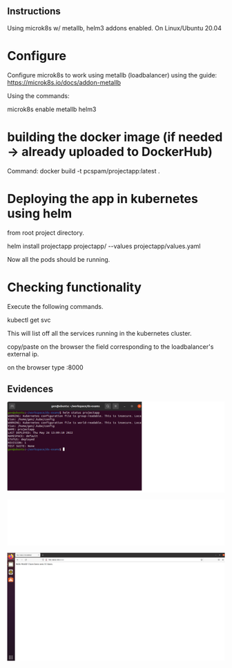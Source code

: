## Instructions
Using microk8s w/ metallb, helm3 addons enabled. On Linux/Ubuntu 20.04 


# Configure 
Configure microk8s to work using metallb (loadbalancer) using the guide: https://microk8s.io/docs/addon-metallb

Using the commands:

microk8s enable metallb helm3

# building the docker image (if needed -> already uploaded to DockerHub)

Command:
docker build -t pcspam/projectapp:latest .

# Deploying the app in kubernetes using helm

from root project directory.

helm install projectapp projectapp/ --values projectapp/values.yaml

Now all the pods should be running.

# Checking functionality

Execute the following commands.

kubectl get svc

This will list off all the services running in the kubernetes cluster.

copy/paste on the browser the field corresponding to the loadbalancer's external ip.

on the browser type <loadbalancer-external-ip>:8000

## Evidences

  ![](https://github.com/Legendary-Overlord/ds-exams/blob/master/evidences/helm%20status.png)
  
  ![](https://github.com/Legendary-Overlord/ds-exams/blob/master/evidences/kubeall.png)
  
  ![](https://github.com/Legendary-Overlord/ds-exams/blob/master/evidences/browser.png)
